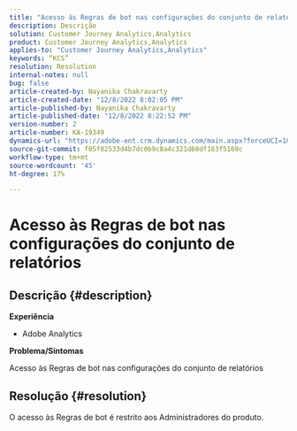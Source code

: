 ```yaml
---
title: "Acesso às Regras de bot nas configurações do conjunto de relatórios"
description: Descrição
solution: Customer Journey Analytics,Analytics
product: Customer Journey Analytics,Analytics
applies-to: "Customer Journey Analytics,Analytics"
keywords: “KCS”
resolution: Resolution
internal-notes: null
bug: false
article-created-by: Nayanika Chakravarty
article-created-date: "12/8/2022 8:02:05 PM"
article-published-by: Nayanika Chakravarty
article-published-date: "12/8/2022 8:22:52 PM"
version-number: 2
article-number: KA-19349
dynamics-url: "https://adobe-ent.crm.dynamics.com/main.aspx?forceUCI=1&pagetype=entityrecord&etn=knowledgearticle&id=30f5942b-3377-ed11-81aa-6045bd006149"
source-git-commit: f05f02533d4b7dc0b9c8a4c321d60df163f5169c
workflow-type: tm+mt
source-wordcount: '45'
ht-degree: 17%

---
```


# Acesso às Regras de bot nas configurações do conjunto de relatórios

## Descrição {#description}


<b>Experiência</b>

- Adobe Analytics

<b>Problema/Sintomas</b>

Acesso às Regras de bot nas configurações do conjunto de relatórios


## Resolução {#resolution}


O acesso às Regras de bot é restrito aos Administradores do produto.
